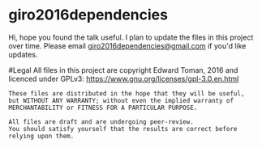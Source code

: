 # giro2016dependencies

Hi, hope you found the talk useful. I plan to update the files in this project over time. 
Please email giro2016dependencies@gmail.com if you'd like updates.


#Legal
All files in this project are copyright Edward Toman, 2016 and licenced under GPLv3: https://www.gnu.org/licenses/gpl-3.0.en.html

    These files are distributed in the hope that they will be useful,
    but WITHOUT ANY WARRANTY; without even the implied warranty of
    MERCHANTABILITY or FITNESS FOR A PARTICULAR PURPOSE.
    
    All files are draft and are undergoing peer-review. 
    You should satisfy yourself that the results are correct before relying upon them.

